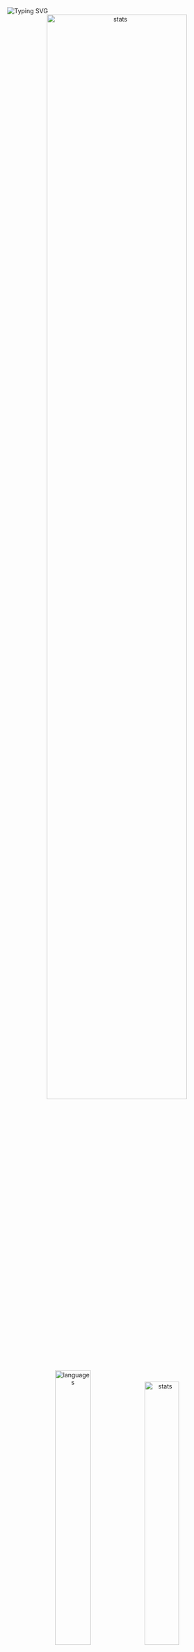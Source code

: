<img src="https://readme-typing-svg.demolab.com?font=Fira+Code&size=50&duration=3000&color=9745F5&center=true&multiline=true&repeat=false&random=false&width=1000&height=150&lines=Hi!+I'm+Vanya;Python+Fullstack+Developer" alt="Typing SVG" />
<div align="center">
  <img src="http://github-readme-streak-stats.herokuapp.com?user=schr1k&theme=midnight-purple&hide_border=true&border_radius=0&date_format=j%20M%5B%20Y%5D&card_width=500&dates=9745F5&background=020202&border=9745F5&stroke=9745F5&ring=9745F5&fire=9745F5&currStreakNum=9745F5&sideNums=9745F5&currStreakLabel=9745F5&sideLabels=9745F5&excludeDaysLabel=9745F5" alt="stats" width=80%/>
</div>
<div align="center">
  <img src="https://github-readme-stats.vercel.app/api/top-langs/?username=schr1k&hide_border=true&bg_color=020202&text_color=9745F5&title_color=9745F5&layout=compact" alt="languages" width=40.25%>
  <img src="https://github-readme-stats.vercel.app/api?username=schr1k&show_icons=true&hide_border=true&bg_color=020202&text_color=9745F5&title_color=9745F5&icon_color=9745F5&hide_rank=true&hide=contribs,issues" alt="stats" width=39.4%/>
</div>
<div align="center">
  <h1>Skills:</h1>
  <img src="https://skillicons.dev/icons?i=py,postgres,html,css,js,ts,react,next,git,linux" alt="skills" width=80%>
</div>

---
<!--START_SECTION:waka-->
**🐱 My GitHub Data** 

> 📦 85.4 kB Used in GitHub's Storage 
 > 
> 🏆 816 Contributions in the Year 2023
 > 
> 💼 Opted to Hire
 > 
> 📜 9 Public Repositories 
 > 
> 🔑 15 Private Repositories 
 > 
📊 **This Week I Spent My Time On** 

```text
🕑︎ Time Zone: Europe/Moscow

💬 Programming Languages: 
Python                   3 hrs 16 mins       ██████████████░░░░░░░░░░░   55.48 % 
TypeScript               1 hr 7 mins         █████░░░░░░░░░░░░░░░░░░░░   19.21 % 
JavaScript               19 mins             █░░░░░░░░░░░░░░░░░░░░░░░░   05.42 % 
Text                     13 mins             █░░░░░░░░░░░░░░░░░░░░░░░░   03.71 % 
SVG                      11 mins             █░░░░░░░░░░░░░░░░░░░░░░░░   03.21 % 

🔥 Editors: 
PyCharm                  3 hrs 32 mins       ███████████████░░░░░░░░░░   59.99 % 
WebStorm                 2 hrs 9 mins        █████████░░░░░░░░░░░░░░░░   36.77 % 
Vim                      8 mins              █░░░░░░░░░░░░░░░░░░░░░░░░   02.52 % 
DataGrip                 2 mins              ░░░░░░░░░░░░░░░░░░░░░░░░░   00.72 % 

💻 Operating System: 
Windows                  5 hrs 44 mins       ████████████████████████░   97.48 % 
Linux                    8 mins              █░░░░░░░░░░░░░░░░░░░░░░░░   02.52 % 
```

**I Mostly Code in Python** 

```text
Python                   20 repos            █████████████████░░░░░░░░   68.97 % 
HTML                     3 repos             ███░░░░░░░░░░░░░░░░░░░░░░   10.34 % 
TypeScript               3 repos             ███░░░░░░░░░░░░░░░░░░░░░░   10.34 % 
JavaScript               2 repos             ██░░░░░░░░░░░░░░░░░░░░░░░   06.90 % 
Lasso                    1 repo              █░░░░░░░░░░░░░░░░░░░░░░░░   03.45 % 
```




 Last Updated on 04/12/2023 19:41:33 UTC
<!--END_SECTION:waka-->
